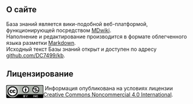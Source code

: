 ## О сайте

База знаний является вики-подобной веб-платформой, функционирующей посредством [MDwiki][mdwiki].  
Наполнение и редактирование производится в формате облегченного языка разметки [Markdown][markdown].  
Исходный текст Базы знаний открыт и доступен по адресу [github.com/DC7499/kb][kb-repo].  

## Лицензирование

[<img src="media/license_img.png" align="left" width="100">]()
&nbsp;Информация опубликована на условиях лицензии [Creative Commons Noncommercial 4.0 International][cc_license_txt].

[mdwiki]: http://dynalon.github.io/mdwiki/#!index.md
[kb-repo]: https://github.com/DC7499/kb
[markdown]: https://ru.wikipedia.org/wiki/Markdown
[cc_license_txt]: https://creativecommons.org/licenses/by-nc/4.0/deed.ru

<!--

_____/\\\\\\\\\\\\_________________________________________________________________        
 ___/\\\//////////__________________________________________________________________       
  __/\\\_____________________________________________________________/\\\____________      
   _\/\\\____/\\\\\\\__/\\/\\\\\\\______/\\\\\\\\______/\\\\\\\\___/\\\\\\\\\\\_______     
    _\/\\\___\/////\\\_\/\\\/////\\\___/\\\/////\\\___/\\\/////\\\_\////\\\////___/\\\_    
     _\/\\\_______\/\\\_\/\\\___\///___/\\\\\\\\\\\___/\\\\\\\\\\\_____\/\\\______\///__   
      _\/\\\_______\/\\\_\/\\\_________\//\\///////___\//\\///////______\/\\\_/\\________  
       _\//\\\\\\\\\\\\/__\/\\\__________\//\\\\\\\\\\__\//\\\\\\\\\\____\//\\\\\____/\\\_ 
        __\////////////____\///____________\//////////____\//////////______\/////____\///__

- DR_NiMnUL
- yugoslavskiy

-->
